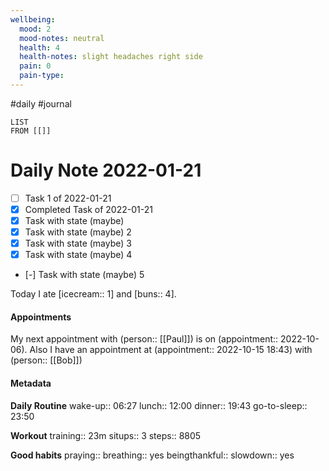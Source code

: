 ```yaml
---
wellbeing:
  mood: 2
  mood-notes: neutral
  health: 4
  health-notes: slight headaches right side
  pain: 0
  pain-type: 
---
```

#daily #journal

```dataview
LIST
FROM [[]]
```

# Daily Note 2022-01-21

- [ ] Task 1 of 2022-01-21
- [x] Completed Task of 2022-01-21
- [x] Task with state (maybe)
- [x] Task with state (maybe) 2
- [x] Task with state (maybe) 3
- [x] Task with state (maybe) 4
- [-] Task with state (maybe) 5

Today I ate [icecream:: 1] and [buns:: 4].

#### Appointments
My next appointment with (person:: [[Paul]]) is on (appointment:: 2022-10-06).
Also I have an appointment at (appointment:: 2022-10-15 18:43) with (person:: [[Bob]])

#### Metadata

**Daily Routine**
wake-up:: 06:27
lunch:: 12:00
dinner:: 19:43
go-to-sleep:: 23:50

**Workout**
training:: 23m
situps:: 3
steps:: 8805

**Good habits**
praying:: 
breathing:: yes
beingthankful:: 
slowdown:: yes
